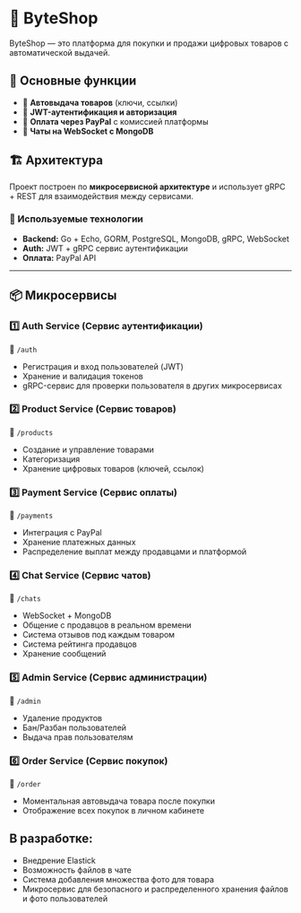 # 🛒 ByteShop

ByteShop — это платформа для покупки и продажи цифровых товаров с автоматической выдачей.

## 📌 Основные функции
- 🔹 **Автовыдача товаров** (ключи, ссылки)
- 🔹 **JWT-аутентификация и авторизация**
- 🔹 **Оплата через PayPal** с комиссией платформы
- 🔹 **Чаты на WebSocket с MongoDB**

## 🏗 Архитектура
Проект построен по **микросервисной архитектуре** и использует gRPC + REST для взаимодействия между сервисами.

### 🔧 Используемые технологии
- **Backend:** Go + Echo, GORM, PostgreSQL, MongoDB, gRPC, WebSocket
- **Auth:** JWT + gRPC сервис аутентификации
- **Оплата:** PayPal API

---

## 📦 Микросервисы

### 1️⃣ **Auth Service** (Сервис аутентификации)
📍 `/auth`
- Регистрация и вход пользователей (JWT)
- Хранение и валидация токенов
- gRPC-сервис для проверки пользователя в других микросервисах

### 2️⃣ **Product Service** (Сервис товаров)
📍 `/products`
- Создание и управление товарами
- Категоризация
- Хранение цифровых товаров (ключей, ссылок)

### 3️⃣ **Payment Service** (Сервис оплаты)
📍 `/payments`
- Интеграция с PayPal
- Хранение платежных данных
- Распределение выплат между продавцами и платформой

### 4️⃣ **Chat Service** (Сервис чатов)
📍 `/chats`
- WebSocket + MongoDB
- Общение с продавцов в реальном времени
- Система отзывов под каждым товаром
- Система рейтинга продавцов
- Хранение сообщений

### 5️⃣ **Admin Service** (Сервис администрации)
📍 `/admin`
- Удаление продуктов
- Бан/Разбан пользователей
- Выдача прав пользователям

### 6️⃣ **Order Service** (Сервис покупок)
📍 `/order`
- Моментальная автовыдача товара после покупки
- Отображение всех покупок в личном кабинете


## **В разработке:**
- Внедрение Elastick
- Возможность файлов в чате
- Система добавления множества фото для товара
- Микросервис для безопасного и распределенного хранения файлов и фото пользователей
